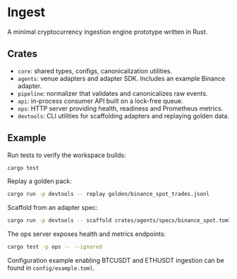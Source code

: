 # Ingest

A minimal cryptocurrency ingestion engine prototype written in Rust.

## Crates
- `core`: shared types, configs, canonicalization utilities.
- `agents`: venue adapters and adapter SDK. Includes an example Binance adapter.
- `pipeline`: normalizer that validates and canonicalizes raw events.
- `api`: in-process consumer API built on a lock-free queue.
- `ops`: HTTP server providing health, readiness and Prometheus metrics.
- `devtools`: CLI utilities for scaffolding adapters and replaying golden data.

## Example

Run tests to verify the workspace builds:

```bash
cargo test
```

Replay a golden pack:

```bash
cargo run -p devtools -- replay golden/binance_spot_trades.jsonl
```

Scaffold from an adapter spec:

```bash
cargo run -p devtools -- scaffold crates/agents/specs/binance_spot.toml
```

The ops server exposes health and metrics endpoints:

```bash
cargo test -p ops -- --ignored
```

Configuration example enabling BTCUSDT and ETHUSDT ingestion can be found in `config/example.toml`.
